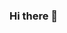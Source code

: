 ### Hi there 👋

<!--
**JannahWilson/JannahWilson** is a ✨ _special_ ✨ repository because its `README.md` (this file) appears on your GitHub profile.

My name is Jannah (pronouced Jenna), I am a freshmen here at NCC working towards earning a degree in Computer Science! I enjoy reading, running, watching anime, and searching for vintage items online. I aspire to become a Software Engineer and later use the skills I've learned in the tech industrty to shift into the automotive industry!


- 📫 How to reach me: jannah.wilson@student.northampton.edu or JannahIWilson@gmail.com
- 😄 Pronouns: She, her, hers
- ⚡ Fun fact: I am an only child!
-->

